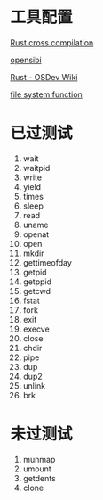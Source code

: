 # 工具配置

[Rust cross compilation](https://danielmangum.com/posts/risc-v-bytes-rust-cross-compilation/)

[opensibi](https://tinylab.org/riscv-opensbi-quickstart/)

[Rust - OSDev Wiki](https://wiki.osdev.org/Rust)

[file system function](https://www.cnblogs.com/XNQC1314/p/9251197.html)

# 已过测试

1. wait
2. waitpid
3. write
4. yield
5. times
6. sleep
7. read
8. uname
9. openat
10. open
11. mkdir
12. gettimeofday
13. getpid
14. getppid
15. getcwd
16. fstat
17. fork
18. exit
19. execve
20. close
21. chdir
22. pipe
23. dup
24. dup2
25. unlink
26. brk

# 未过测试

1. munmap
2. umount
3. getdents
4. clone
